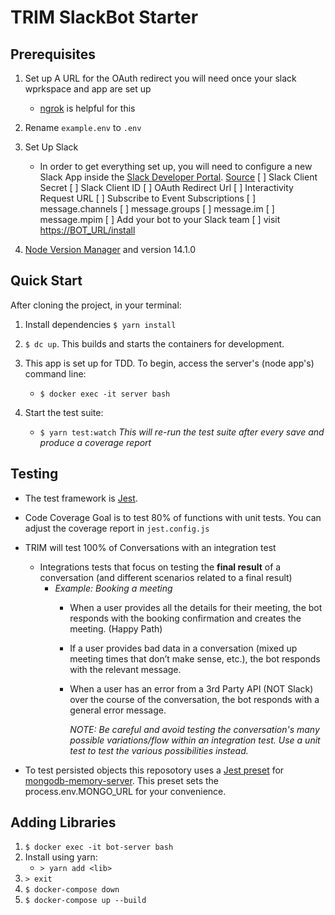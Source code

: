 # TRIM SlackBot Starter

## Prerequisites

1. Set up A URL for the OAuth redirect you will need once your slack wprkspace and app are set up
    - [ngrok](ngrok.com) is helpful for this

2. Rename `example.env` to `.env`

3. Set Up Slack

    - In order to get everything set up, you will need to configure a new Slack App inside the [Slack Developer Portal](http://api.slack.com/apps). [Source](https://botkit.ai/docs/v4/provisioning/slack-events-api.html)
    [ ] Slack Client Secret
    [ ] Slack Client ID
    [ ] OAuth Redirect Url
    [ ] Interactivity Request URL
    [ ] Subscribe to Event Subscriptions
        [ ] message.channels
        [ ] message.groups
        [ ] message.im
        [ ] message.mpim
    [ ] Add your bot to your Slack team
        [ ] visit [https://BOT_URL/install](https://BOT_URL/install)

4. [Node Version Manager](https://github.com/nvm-sh/nvm) and version 14.1.0

## Quick Start

After cloning the project, in your terminal:

1. Install dependencies `$ yarn install`

2. `$ dc up`.  This builds and starts the containers for development.

3. This app is set up for TDD. To begin, access the server's (node app's) command line:
    - `$ docker exec -it server bash`

4. Start the test suite:
    - `$ yarn test:watch`
    *This will re-run the test suite after every save and produce a coverage report*

## Testing

- The test framework is [Jest](https://jestjs.io/docs/en/getting-started.html).
- Code Coverage Goal is to test 80% of functions with unit tests.  You can adjust the coverage report in `jest.config.js`
- TRIM will test 100% of Conversations with an integration test
  - Integrations tests that focus on testing the **final result** of a conversation (and different scenarios related to a final result)
    - *Example: Booking a meeting*
      - When a user provides all the details for their meeting, the bot responds with the booking confirmation and creates the meeting. (Happy Path)
      - If a user provides bad data in a conversation (mixed up meeting times that don’t make sense, etc.), the bot responds with the relevant message.
      - When a user has an error from a 3rd Party API (NOT Slack) over the course of the conversation, the bot responds with a general error message.

        *NOTE: Be careful and avoid testing the conversation's many possible variations/flow within an integration test.  Use a unit test to test the various possibilities instead.*

- To test persisted objects this reposotory uses a [Jest preset](https://github.com/shelfio/jest-mongodb) for [mongodb-memory-server](https://github.com/nodkz/mongodb-memory-server).  This preset sets the process.env.MONGO_URL for your convenience.

## Adding Libraries

1. `$ docker exec -it bot-server bash`
2. Install using yarn:
    - `> yarn add <lib>`
3. `> exit`
4. `$ docker-compose down`
5. `$ docker-compose up --build`
